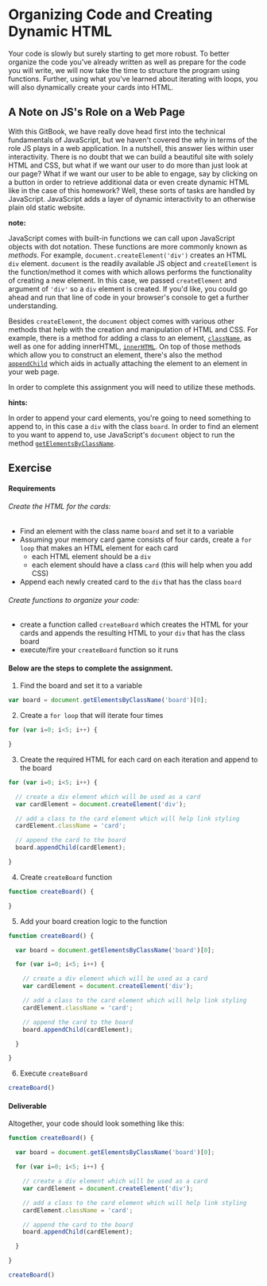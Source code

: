 # Organizing Code and Creating Dynamic HTML

Your code is slowly but surely starting to get more robust. To better organize the code you've already written as well as prepare for the code you will write, we will now take the time to structure the program using functions. Further, using what you've learned about iterating with loops, you will also dynamically create your cards into HTML.

## A Note on JS's Role on a Web Page

With this GitBook, we have really dove head first into the technical fundamentals of JavaScript, but we haven't covered the _why_ in terms of the role JS plays in a web application. In a nutshell, this answer lies within user interactivity. There is no doubt that we can build a beautiful site with solely HTML and CSS, but what if we want our user to do more than just look at our page? What if we want our user to be able to engage, say by clicking on a button in order to retrieve additional data or even create dynamic HTML like in the case of this homework? Well, these sorts of tasks are handled by JavaScript. JavaScript adds a layer of dynamic interactivity to an otherwise plain old static website.

**note:**

JavaScript comes with built-in functions we can call upon JavaScript objects with dot notation. These functions are more commonly known as _methods_. For example, `document.createElement('div')` creates an HTML `div` element. `document` is the readily available JS object and `createElement` is the function/method it comes with which allows performs the functionality of creating a new element. In this case, we passed `createElement` and argument of `'div'` so a `div` element is created. If you'd like, you could go ahead and run that line of code in your browser's console to get a further understanding.

Besides `createElement`, the `document` object comes with various other methods that help with the creation and manipulation of HTML and CSS. For example, there is a method for adding a class to an element, [`className`](http://www.w3schools.com/jsref/prop_html_classname.asp), as well as one for adding innerHTML, [`innerHTML`](http://www.w3schools.com/jsref/prop_html_innerhtml.asp). On top of those methods which allow you to construct an element, there's also the method [`appendChild`](http://www.w3schools.com/jsref/met_node_appendchild.asp) which aids in actually attaching the element to an element in your web page.

In order to complete this assignment you will need to utilize these methods.

**hints:**

In order to append your card elements, you're going to need something to append to, in this case a `div` with the class `board`. In order to find an element to you want to append to, use JavaScript's `document` object to run the method [`getElementsByClassName`](http://www.w3schools.com/jsref/met_document_getelementsbyclassname.asp).

## Exercise

#### Requirements

###### Create the HTML for the cards:

- Find an element with the class name `board` and set it to a variable
- Assuming your memory card game consists of four cards, create a `for loop` that makes an HTML element for each card
  - each HTML element should be a `div`
  - each element should have a class `card` (this will help when you add CSS)
- Append each newly created card to the `div` that has the class `board`

###### Create functions to organize your code:

- create a function called `createBoard` which creates the HTML for your cards and appends the resulting HTML to your `div` that has the class board
- execute/fire your `createBoard` function so it runs

#### Below are the steps to complete the assignment.

1) Find the board and set it to a variable

```js
var board = document.getElementsByClassName('board')[0];
```

2) Create a `for loop` that will iterate four times

```js
for (var i=0; i<5; i++) {

}
```

3) Create the required HTML for each card on each iteration and append to the board

```js
for (var i=0; i<5; i++) {

  // create a div element which will be used as a card
  var cardElement = document.createElement('div');

  // add a class to the card element which will help link styling
  cardElement.className = 'card';

  // append the card to the board
  board.appendChild(cardElement);

}
```

4) Create `createBoard` function

```js
function createBoard() {

}
```

5) Add your board creation logic to the function

```js
function createBoard() {

  var board = document.getElementsByClassName('board')[0];

  for (var i=0; i<5; i++) {

    // create a div element which will be used as a card
    var cardElement = document.createElement('div');

    // add a class to the card element which will help link styling
    cardElement.className = 'card';

    // append the card to the board
    board.appendChild(cardElement);

  }

}
```

6) Execute `createBoard`

```js
createBoard()
```

#### Deliverable

Altogether, your code should look something like this:

```js
function createBoard() {

  var board = document.getElementsByClassName('board')[0];

  for (var i=0; i<5; i++) {

    // create a div element which will be used as a card
    var cardElement = document.createElement('div');

    // add a class to the card element which will help link styling
    cardElement.className = 'card';

    // append the card to the board
    board.appendChild(cardElement);

  }

}

createBoard()
```
